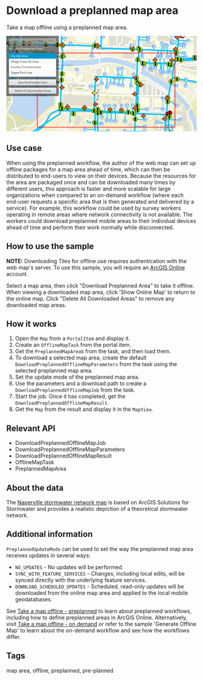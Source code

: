 # Download a preplanned map area

Take a map offline using a preplanned map area.

![Download Preplanned Map Sample](DownloadPreplannedMap.png)

## Use case

When using the preplanned workflow, the author of the web map can set up offline packages for a map area ahead of time, which can then be distributed to end-users to view on their devices. Because the resources for the area are packaged once and can be downloaded many times by different users, this approach is faster and more scalable for large organizations when compared to an on-demand workflow (where each end-user requests a specific area that is then generated and delivered by a service). For example, this workflow could be used by survey workers operating in remote areas where network connectivity is not available. The workers could download preplanned mobile areas to their individual devices ahead of time and perform their work normally while disconnected.

## How to use the sample

**NOTE:** Downloading Tiles for offline use requires authentication with the web map's server. To use this sample, you will require an [ArcGIS Online](www.arcgis.com) account.

Select a map area, then click "Download Preplanned Area" to take it offline. When viewing a downloaded map area, click 'Show Online Map' to return to the online map. Click "Delete All Downloaded Areas" to remove any downloaded map areas.

## How it works

1. Open the `Map` from a `PortalItem` and display it.
2. Create an `OfflineMapTask` from the portal item.
3. Get the `PreplannedMapArea`s from the task, and then load them.
4. To download a selected map area, create the default `DownloadPreplannedOfflineMapParameters` from the task using the selected preplanned map area.
5. Set the update mode of the preplanned map area.
6. Use the parameters and a download path to create a `DownloadPreplannedOfflineMapJob` from the task.
7. Start the job. Once it has completed, get the  `DownloadPreplannedOfflineMapResult`.
8. Get the `Map` from the result and display it in the `MapView`.

## Relevant API

* DownloadPreplannedOfflineMapJob
* DownloadPreplannedOfflineMapParameters
* DownloadPreplannedOfflineMapResult
* OfflineMapTask
* PreplannedMapArea

## About the data

The [Naperville stormwater network map](https://arcgisruntime.maps.arcgis.com/home/item.html?id=acc027394bc84c2fb04d1ed317aac674) is based on ArcGIS Solutions for Stormwater and provides a realistic depiction of a theoretical stormwater network.

## Additional information

`PreplannedUpdateMode` can be used to set the way the preplanned map area receives updates in several ways:

* `NO_UPDATES` - No updates will be performed.
* `SYNC_WITH_FEATURE_SERVICES` - Changes, including local edits, will be synced directly with the underlying feature services.
* `DOWNLOAD_SCHEDULED_UPDATES` - Scheduled, read-only updates will be downloaded from the online map area and applied to the local mobile geodatabases.

See [Take a map offline - preplanned](https://developers.arcgis.com/java/latest/guide/take-map-offline-preplanned.htm) to learn about preplanned workflows, including how to define preplanned areas in ArcGIS Online. Alternatively, visit [Take a map offline - on demand](https://developers.arcgis.com/java/latest/guide/take-map-offline-ondemand.htm) or refer to the sample 'Generate Offline Map' to learn about the on-demand workflow and see how the workflows differ.

## Tags

map area, offline, preplanned, pre-planned
